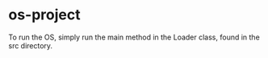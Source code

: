 # os-project

To run the OS, simply run the main method in the Loader class, found in the src directory.
